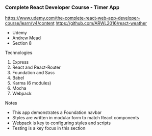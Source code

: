 ### Complete React Developer Course - Timer App  

https://www.udemy.com/the-complete-react-web-app-developer-course/learn/v4/content 
https://github.com/ARWL2016/react-weather 

- Udemy   
- Andrew Mead   
- Section 8  


Technologies  
1. Express  
2. React and React-Router   
3. Foundation and Sass    
4. Babel    
5. Karma (6 modules)  
6. Mocha   
7. Webpack   

Notes  
- This app demonstrates a Foundation navbar   
- Styles are written in modular form to match React components  
- Webpack is key to configuring styles and scripts  
- Testing is a key focus in this section    

